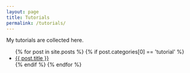 ```yaml
---
layout: page
title: Tutorials
permalink: /tutorials/
---
```


My tutorials are collected here.  

<ul>
  {% for post in site.posts %}
    {% if post.categories[0] == 'tutorial' %}
      <li>
        <a href="{{ post.url }}">{{ post.title }}</a>
      </li>
    {% endif %}
  {% endfor %}
</ul>